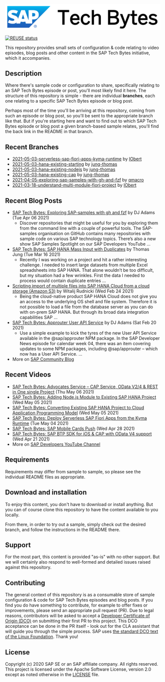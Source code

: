 
![SAP Tech Bytes header image](header-image.png)

[![REUSE status](https://api.reuse.software/badge/github.com/SAP-samples/sap-tech-bytes)](https://api.reuse.software/info/github.com/SAP-samples/sap-tech-bytes)

This repository provides small sets of configuration &amp; code relating to video episodes, blog posts and other content in the SAP Tech Bytes initiative, which it accompanies.

## Description

Where there&#x27;s sample code or configuration to share, specifically relating to an SAP Tech Bytes episode or post, you&#x27;ll most likely find it here. The structure of this repository is simple - there are individual **branches**, each one relating to a specific SAP Tech Bytes episode or blog post.

Perhaps most of the time you&#x27;ll be arriving at this repository, coming from such an episode or blog post, so you&#x27;ll be sent to the appropriate branch like that. But if you&#x27;re starting here and want to find out to which SAP Tech Bytes episode or blog post a given branch-based sample relates, you&#x27;ll find the back link in the README in that branch.
 
## Recent Branches
- [2021-05-03-serverless-sap-fiori-apps-kyma-runtime](https://github.com/SAP-samples/sap-tech-bytes/tree/2021-05-03-serverless-sap-fiori-apps-kyma-runtime) by [IObert](https://github.com/IObert) 
- [2021-05-03-hana-existing-starting](https://github.com/SAP-samples/sap-tech-bytes/tree/2021-05-03-hana-existing-starting) by [jung-thomas](https://github.com/jung-thomas) 
- [2021-05-03-hana-existing-nodejs](https://github.com/SAP-samples/sap-tech-bytes/tree/2021-05-03-hana-existing-nodejs) by [jung-thomas](https://github.com/jung-thomas) 
- [2021-05-03-hana-existing-cap](https://github.com/SAP-samples/sap-tech-bytes/tree/2021-05-03-hana-existing-cap) by [jung-thomas](https://github.com/jung-thomas) 
- [2021-04-05-exploring-sap-samples-with-gh-and-fzf](https://github.com/SAP-samples/sap-tech-bytes/tree/2021-04-05-exploring-sap-samples-with-gh-and-fzf) by [qmacro](https://github.com/qmacro) 
- [2021-03-18-understand-multi-module-fiori-project](https://github.com/SAP-samples/sap-tech-bytes/tree/2021-03-18-understand-multi-module-fiori-project) by [IObert](https://github.com/IObert) 

## Recent Blog Posts
- [SAP Tech Bytes: Exploring SAP-samples with gh and fzf](https://blogs.sap.com/?p=1311682) by DJ Adams (Tue Apr 06 2021)
  - Discover repositories that might be useful for you by exploring them from the command line with a couple of powerful tools. The SAP-samples organisation on GitHub contains many repositories with sample code on various SAP technology topics. There’s also a new show SAP Samples Spotlight on our SAP Developers YouTube ...
- [SAP Tech Bytes: SAP HANA Mass Input with Duplicates](https://blogs.sap.com/?p=1300544) by Thomas Jung (Tue Mar 16 2021)
  - Recently I was working on a project and hit a rather interesting challenge. I needed to insert large datasets from multiple Excel spreadsheets into SAP HANA. That alone wouldn’t be too difficult, but my situation had a few wrinkles. First the data I needed to process would contain duplicate entries ...
- [Scripting import of multiple files into SAP HANA Cloud from a cloud storage (Amazon S3)](https://blogs.sap.com/?p=1279994) by Witalij Rudnicki (Wed Feb 24 2021)
  - Being the cloud-native product SAP HANA Cloud does not give you an access to the underlying OS shell and file system. Therefore it is not possible to load a file from the database server as you can do with on-prem SAP HANA. But through its broad data integration capabilities SAP ...
- [SAP Tech Bytes: Approuter User API Service](https://blogs.sap.com/?p=1281120) by DJ Adams (Sat Feb 20 2021)
  - Use a simple example to kick the tyres of the new User API Service available in the @sap/approuter NPM package. In the SAP Developer News episode for calendar week 04, there was an item covering updates to some NPM packages, including @sap/approuter – which now has a User API Service. ...
- More on [SAP Community Blog](https://blogs.sap.com/tag/sap-tech-bytes/)
    
## Recent Videos
- [SAP Tech Bytes: Advocates Service – CAP Service, OData V2/4 & REST in One single Project](https://www.youtube.com/watch?v=LocKpyv2m8Y) (Thu May 06 2021)
- [SAP Tech Bytes: Adding Node.js Module to Existing SAP HANA Project](https://www.youtube.com/watch?v=5GTTtq8405Y) (Wed May 05 2021)
- [SAP Tech Bytes: Converting Existing SAP HANA Project to Cloud Application Programming Model](https://www.youtube.com/watch?v=CrhIfKvI1bs) (Wed May 05 2021)
- [SAP Tech Bytes: Deploy Serverless SAP Fiori Apps from the Kyma Runtime](https://www.youtube.com/watch?v=48vOeu7XqkM) (Tue May 04 2021)
- [SAP Tech Bytes: SAP Mobile Cards Push](https://www.youtube.com/watch?v=Msd0AFZ9Hd8) (Wed Apr 28 2021)
- [SAP Tech Bytes: SAP BTP SDK for iOS & CAP with OData V4 support](https://www.youtube.com/watch?v=VLHNgeAw8Zg) (Wed Apr 21 2021)
- More on [SAP Developers YouTube Channel](https://www.youtube.com/playlist?list=PL6RpkC85SLQC3HBShmlMaPu_nL--4f20z)

## Requirements

Requirements may differ from sample to sample, so please see the individual README files as appropriate.

## Download and installation

To enjoy this content, you don&#x27;t have to download or install anything. But you can of course clone this repository to have the content available to you locally.

From there, in order to try out a sample, simply check out the desired branch, and follow the instructions in the README there.

## Support

For the most part, this content is provided &quot;as-is&quot; with no other support. But we will certainly also respond to well-formed and detailed issues raised against this repository.

## Contributing

The general context of this repository is as a consumable store of sample configuration &amp; code for SAP Tech Bytes episodes and blog posts. If you find you do have something to contribute, for example to offer fixes or improvements, please send an appropriate pull request (PR). Due to legal reasons, contributors will be asked to accept a [Developer Certificate of Origin (DCO)](https://en.wikipedia.org/wiki/Developer_Certificate_of_Origin) on submitting their first PR to this project. This DCO acceptance can be done in the PR itself - look out for the CLA assistant that will guide you through the simple process. SAP uses [the standard DCO text of the Linux Foundation](https://developercertificate.org/). Thank you!

## License

Copyright (c) 2020 SAP SE or an SAP affiliate company. All rights reserved. This project is licensed under the Apache Software License, version 2.0 except as noted otherwise in the [LICENSE](LICENSE) file.
